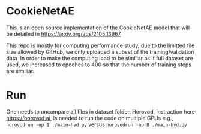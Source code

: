 # CookieNetAE

This is an open source implementation of the CookieNetAE model that will be detailed in https://arxiv.org/abs/2105.13967

This repo is mostly for computing performance study, due to the limitted file size allowed by GitHub, we only uploaded a subset of the training/validation data.
In order to make the computing load to be similiar as if full dataset are used, we increased to epoches to 400 so that the number of training steps are similiar.

# Run 
One needs to uncompare all files in dataset folder.
Horovod, instraction here https://horovod.ai, is needed to run the code on multiple GPUs e.g., `horovodrun -np 1 ./main-hvd.py` versus `horovodrun -np 8 ./main-hvd.py`
